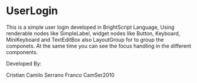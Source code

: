 # UserLogin

This is a simple user login developed in BrightScript Language, Using renderable nodes like SimpleLabel,
widget nodes like Button, Keyboard, MiniKeyboard and TextEditBox also LayoutGroup for to group the componets.
At the same time you can see the focus  handling in the different components.

Developed By:

Cristian Camilo Serrano Franco
CamSer2010
